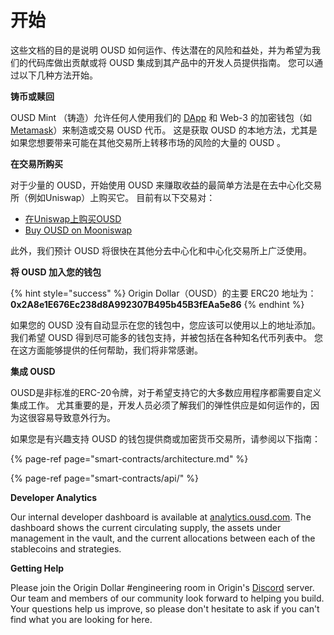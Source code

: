 # 开始

这些文档的目的是说明 OUSD 如何运作、传达潜在的风险和益处，并为希望为我们的代码库做出贡献或将 OUSD 集成到其产品中的开发人员提供指南。 您可以通过以下几种方法开始。

**铸币或赎回**

OUSD Mint （铸造）允许任何人使用我们的 [DApp](www.ousd.com) 和 Web-3 的加密钱包（如 [Metamask](https://www.metamask.io)）来制造或交易 OUSD 代币。 这是获取 OUSD 的本地方法，尤其是如果您想要带来可能在其他交易所上转移市场的风险的大量的 OUSD 。

**在交易所购买**

对于少量的 OUSD，开始使用 OUSD 来赚取收益的最简单方法是在去中心化交易所（例如Uniswap）上购买它。 目前有以下交易对：

* [在Uniswap上购买OUSD](https://app.uniswap.org/#/swap?outputCurrency=0x2A8e1E676Ec238d8A992307B495b45B3fEAa5e86)
* [Buy OUSD on Mooniswap](https://mooniswap.exchange/#/swap?outputToken=0x2a8e1e676ec238d8a992307b495b45b3feaa5e86)

此外，我们预计 OUSD 将很快在其他分去中心化和中心化交易所上广泛使用。

**将 OUSD 加入您的钱包**

{% hint style="success" %}
Origin Dollar（OUSD）的主要 ERC20 地址为：   
**0x2A8e1E676Ec238d8A992307B495b45B3fEAa5e86**
{% endhint %}

如果您的 OUSD 没有自动显示在您的钱包中，您应该可以使用以上的地址添加。 我们希望 OUSD 得到尽可能多的钱包支持，并被包括在各种知名代币列表中。 您在这方面能够提供的任何帮助，我们将非常感谢。

**集成 OUSD**

OUSD是非标准的ERC-20令牌，对于希望支持它的大多数应用程序都需要自定义集成工作。 尤其重要的是，开发人员必须了解我们的弹性供应是如何运作的，因为这很容易导致意外行为。

如果您是有兴趣支持 OUSD 的钱包提供商或加密货币交易所，请参阅以下指南：

{% page-ref page="smart-contracts/architecture.md" %}

{% page-ref page="smart-contracts/api/" %}

**Developer Analytics**

Our internal developer dashboard is available at [analytics.ousd.com](https://analytics.ousd.com). The dashboard shows the current circulating supply, the assets under management in the vault, and the current allocations between each of the stablecoins and strategies.

**Getting Help**

Please join the Origin Dollar \#engineering room in Origin's [Discord](www.originprotocol.com/discord) server.  Our team and members of our community look forward to helping you build. Your questions help us improve, so please don't hesitate to ask if you can't find what you are looking for here.

